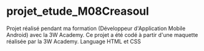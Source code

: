 # projet_etude_M08Creasoul
Projet réalisé pendant ma formation (Développeur d'Application Mobile Android) avec la 3W Academy. Ce projet a été codé à partir d'une maquette réalisée par la 3W Academy. Language HTML et CSS

